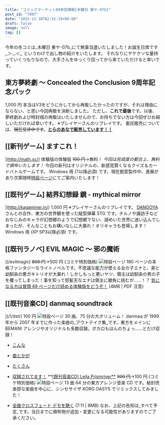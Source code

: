 ```yaml
---
title: "コミックマーケット89参加情報[木曜日 東ヤ-07b]"
post_id: "7097"
date: "2015-11-30T02:55:19+09:00"
draft: false
image: null
tag: []
---
```



今年の冬コミは_木曜日 東ヤ-07b_にて無事当選いたしました！お誕生日席です ,,＞◡＜,, というわけで出し物の紹介をいたします。 それなりにヤケクソな量持っていくつもりなので、大手さんをゆっくり回ってから来ていただけると幸いです。
## 東方夢終劇 ～ Concealed the Conclusion 9周年記念パック
1,000 円 本当はV3をどうにかしてから再販したかったのですが、それは理由にならない、と思い今回再販を決断しました。 ただし、**これで最後**です。以後、夢終劇および時封城の再販はいたしませんので、お持ちでない方は今回ぜひお越しいただければ幸いです。  ※プレイヤーさんのリプレイです。 委託販売については、<del>現在交渉中です</del>。**[とらのあなで販売しています！！](http://www.toranoana.jp/mailorder/article/04/0030/38/09/040030380928.html)**
## [[新刊ゲーム] ますこれ！
](http://math.sc/) 体験版の体験版 <del>100 円</del>→無料！ _今回は完成度の都合上、無料で頒布いたします！_ 今回の新刊はオリジナルの、新感覚賢くなるクイズ＆カードバトルゲームです。 Windows 用 (7以降必須) です。現在鋭意製作中、進展があり次第随時[特設ページ](http://math.sc/)にてご案内いたします！
## [[既刊ゲーム] 結界幻想録 鏡 - mythical mirror
](http://kagaminer.in/) 1,000 円  ※プレイヤーさんのリプレイです。 [DANGOYA](http://dangoya.moo.jp/) さんとの合作、東方の世界観を使った縦型弾幕 STG です。チルノや諏訪子などおなじみのキャラが幻想郷のようで幻想郷でない、謎めいた世界に迷い込んでしまったが、そんなこともお構いなしに大暴れ！オリキャラも登場します！ Windows 用 (XP SP3以降必須) です。
## [[既刊ラノベ] EVIL MAGIC ～ 邪の魔術
](/evilmagic) <del>800 円</del>→500 円 (コミケ特別価格) ![特設ページ](/wp-content/uploads/2012/11/em_POP.png) 180 ページの本格ファンタジーなライトノベルです。不思議な能力が使える女の子エナと、弟と幼馴染の悪ガキトリオが大暴れ！しかしもっと悪いヤツ、領主は幼馴染の男の子を攫ってしまった！事を知って怒髪天なエナは領主に勝負に挑むが……！？ [気になる方は冒頭 69 ページだけ読める体験版をどうぞ！](/filez/em_trial.pdf) (4MB | PDF 注意)
## [[既刊音楽CD] danmaq soundtrack
](/!/dst/) 100 円 ![特設ページ](/wp-content/uploads/2012/11/dst_jacket.png) 30 曲、75 分の大ボリューム！ danmaq が 1999 年から 2007 年までに作った楽曲の_アウトテイク集_です。東方をメインに BEMANI アレンジやオリジナルも多数収録。ボカロもほんのちょっ……とだけ収録！

  * [こんな](/!/dst/Hey!.mp3)
  * [曲とかが](/filez/music/new_psm.mp3)
  * [たくさん](/filez/music/pcb.mp3)
  * [収録されてます！](http://lama.danmaq.com/lamarisa/mp3/15.mp3)
**[[既刊音楽CD] Leila Prismriver**](/!/leila/) <del>300 円</del>→100 円 (コミケ特別価格) ![特設ページ](/wp-content/uploads/2012/11/leila1-300x296.jpg) 13 曲 64 分の東方アレンジ音楽 CD です。秘封倶楽部な楽曲を中心に、シンセサイザ KORG OASYS でリミックスしてみました！

  * [全曲クロスフェード デモを聴く](/!/leila/x.mp3) (7:11 | 8MB)
なお、上記の告知は_すべて予定_です。当日までに頒布物が追加・変更になる可能性がありますのでご了承ください。
